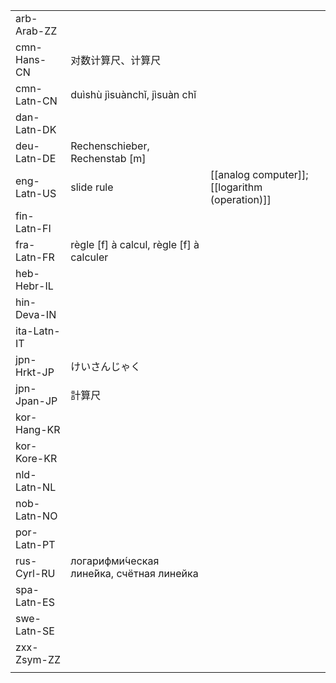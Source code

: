 | | | |
|-|-|-|
| arb-Arab-ZZ |  |  |
| cmn-Hans-CN | 对数计算尺、计算尺 |  |
| cmn-Latn-CN | duìshù jìsuànchǐ, jìsuàn chǐ |  |
| dan-Latn-DK |  |  |
| deu-Latn-DE | Rechenschieber, Rechenstab [m] |  |
| eng-Latn-US | slide rule | [[analog computer]]; [[logarithm (operation)]] |
| fin-Latn-FI |  |  |
| fra-Latn-FR | règle [f] à calcul, règle [f] à calculer |  |
| heb-Hebr-IL |  |  |
| hin-Deva-IN |  |  |
| ita-Latn-IT |  |  |
| jpn-Hrkt-JP | けいさんじゃく |  |
| jpn-Jpan-JP | 計算尺 |  |
| kor-Hang-KR |  |  |
| kor-Kore-KR |  |  |
| nld-Latn-NL |  |  |
| nob-Latn-NO |  |  |
| por-Latn-PT |  |  |
| rus-Cyrl-RU | логарифми́ческая лине́йка, счётная линейка |  |
| spa-Latn-ES |  |  |
| swe-Latn-SE |  |  |
| zxx-Zsym-ZZ |  |  |
|  |  |  |
